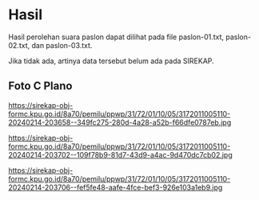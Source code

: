 # Hasil

Hasil perolehan suara paslon dapat dilihat pada file paslon-01.txt, paslon-02.txt, dan paslon-03.txt.

Jika tidak ada, artinya data tersebut belum ada pada SIREKAP.

## Foto C Plano

https://sirekap-obj-formc.kpu.go.id/8a70/pemilu/ppwp/31/72/01/10/05/3172011005110-20240214-203658--349fc275-280d-4a28-a52b-f66dfe0787eb.jpg

https://sirekap-obj-formc.kpu.go.id/8a70/pemilu/ppwp/31/72/01/10/05/3172011005110-20240214-203702--109f78b9-81d7-43d9-a4ac-9d470dc7cb02.jpg

https://sirekap-obj-formc.kpu.go.id/8a70/pemilu/ppwp/31/72/01/10/05/3172011005110-20240214-203706--fef5fe48-aafe-4fce-bef3-926e103a1eb9.jpg
